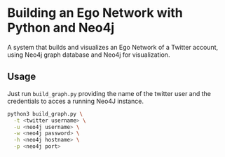 # Building an Ego Network with Python and Neo4j

A system that builds and visualizes an Ego Network of a Twitter account, using Neo4j graph database and Neo4j for
visualization.

## Usage

Just run `build_graph.py` providing the name of the twitter user and the credentials to acces a running Neo4J instance.

```bash
python3 build_graph.py \
  -t <twitter username> \
  -u <neo4j username> \
  -w <neo4j password> \
  -h <neo4j hostname> \
  -p <neo4j port>
```
